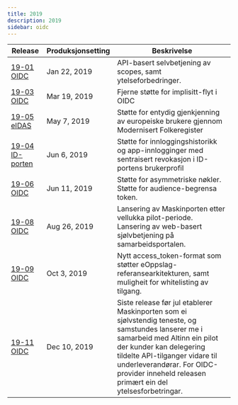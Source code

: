 ```yaml
---
title: 2019
description: 2019
sidebar: oidc
---
```


|Release|Produksjonsetting|Beskrivelse|
|-|-|-|
|[19-01 OIDC]({{site.baseurl}}/docs/idporten/oidc/releaser/19-01_OIDC)|Jan 22, 2019| API-basert selvbetjening av scopes, samt ytelseforbedringer. |
|[19-03 OIDC]({{site.baseurl}}/docs/idporten/oidc/releaser/19-03_OIDC)|Mar 19, 2019| Fjerne støtte for implisitt-flyt i OIDC |
|[19-05 eIDAS]({{site.baseurl}}/docs/idporten/oidc/releaser/19-05_eIDAS)|May 7, 2019| Støtte for entydig gjenkjenning av europeiske brukere gjennom Modernisert Folkeregister |
|[19-04 ID-porten]({{site.baseurl}}/docs/idporten/oidc/releaser/19-04_ID-porten)|Jun 6, 2019| Støtte for innloggingshistorikk og app-innlogginger med sentraisert revokasjon i ID-portens brukerprofil  |
|[19-06 OIDC]({{site.baseurl}}/docs/idporten/oidc/releaser/19-06_OIDC)|Jun 11, 2019| Støtte for asymmetriske nøkler.    Støtte for audience-begrensa token. |
|[19-08 OIDC]({{site.baseurl}}/docs/idporten/oidc/releaser/19-08_OIDC)|Aug 26, 2019| Lansering av Maskinporten etter vellukka pilot-periode.    Lansering av web-basert sjølvbetjening på samarbeidsportalen. |
|[19-09 OIDC]({{site.baseurl}}/docs/idporten/oidc/releaser/19-09_OIDC)|Oct 3, 2019| Nytt access_token-format som støtter eOppslag-referansearkitekturen, samt muligheit for whitelisting av tilgang. |
|[19-11 OIDC]({{site.baseurl}}/docs/idporten/oidc/releaser/19-11_OIDC)|Dec 10, 2019| Siste release før jul etablerer Maskinporten som ei sjølvstendig teneste, og samstundes lanserer me i samarbeid med Altinn ein pilot der kunder kan delegering tildelte API-tilganger vidare til underleverandørar.    For OIDC-provider inneheld releasen primært ein del ytelsesforbetringar.  |
